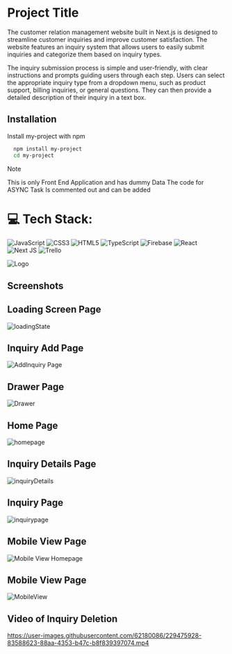 
# Project Title


The customer relation management website built in Next.js is designed to streamline customer inquiries and improve customer satisfaction. The website features an inquiry system that allows users to easily submit inquiries and categorize them based on inquiry types.

The inquiry submission process is simple and user-friendly, with clear instructions and prompts guiding users through each step. Users can select the appropriate inquiry type from a dropdown menu, such as product support, billing inquiries, or general questions. They can then provide a detailed description of their inquiry in a text box.


## Installation

Install my-project with npm

```bash
  npm install my-project
  cd my-project
```
> [!NOTE]  
> This is only Front End Application and has dummy Data The code for ASYNC Task Is commented out and can be added
    

# 💻 Tech Stack:
![JavaScript](https://img.shields.io/badge/javascript-%23323330.svg?style=for-the-badge&logo=javascript&logoColor=%23F7DF1E) ![CSS3](https://img.shields.io/badge/css3-%231572B6.svg?style=for-the-badge&logo=css3&logoColor=white) ![HTML5](https://img.shields.io/badge/html5-%23E34F26.svg?style=for-the-badge&logo=html5&logoColor=white) ![TypeScript](https://img.shields.io/badge/typescript-%23007ACC.svg?style=for-the-badge&logo=typescript&logoColor=white) ![Firebase](https://img.shields.io/badge/firebase-%23039BE5.svg?style=for-the-badge&logo=firebase) ![React](https://img.shields.io/badge/react-%2320232a.svg?style=for-the-badge&logo=react&logoColor=%2361DAFB) ![Next JS](https://img.shields.io/badge/Next-black?style=for-the-badge&logo=next.js&logoColor=white) ![Trello](https://img.shields.io/badge/Trello-%23026AA7.svg?style=for-the-badge&logo=Trello&logoColor=white)
    
    
![Logo](https://user-images.githubusercontent.com/62180086/229376366-1232eeb6-da92-4d2c-a678-0452acd00922.jpg)





## Screenshots
## Loading Screen Page
![loadingState](https://user-images.githubusercontent.com/62180086/229376418-58195b05-1c9e-4fae-a914-f4c252f6f65e.png)
## Inquiry Add Page
![AddInquiry Page](https://user-images.githubusercontent.com/62180086/229376476-3ce4d819-9e4a-443d-869e-21f2118f0590.png)
## Drawer Page
![Drawer](https://user-images.githubusercontent.com/62180086/229376480-6aedfef6-a67f-4c55-a1ea-0229a69d4e0f.png)
## Home Page
![homepage](https://user-images.githubusercontent.com/62180086/229376483-186566c2-80aa-4a22-bc6e-5bd7f5ea8666.png)
## Inquiry Details Page
![inquiryDetails](https://user-images.githubusercontent.com/62180086/229376485-6369d404-f241-41af-9f7a-a5c1ee583f91.png)
## Inquiry Page
![inquirypage](https://user-images.githubusercontent.com/62180086/229376496-ab1b4c48-a0a1-47f4-924f-aea86d5e51d5.png)
## Mobile View Page
![Mobile View Homepage](https://user-images.githubusercontent.com/62180086/229376503-822aca9a-1bbc-4916-b0a7-072c16271b38.png)
## Mobile View Page
![MobileView](https://user-images.githubusercontent.com/62180086/229376513-9d6a9fb0-4bdb-4cff-8322-0b5ae48d1bdc.png)

## Video of Inquiry Deletion

https://user-images.githubusercontent.com/62180086/229475928-83588623-88aa-4353-b47c-b8f839397074.mp4
